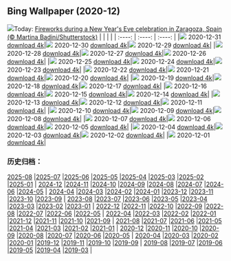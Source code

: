## Bing Wallpaper (2020-12)
![](http://cn.bing.com/th?id=OHR.ZaragozaSpain_EN-US0650637184_UHD.jpg&w=1000)Today: [Fireworks during a New Year's Eve celebration in Zaragoza, Spain (© Martina Badini/Shutterstock)](http://cn.bing.com/th?id=OHR.ZaragozaSpain_EN-US0650637184_UHD.jpg)
|      |      |      |
| :----: | :----: | :----: |
|![](http://cn.bing.com/th?id=OHR.ZaragozaSpain_EN-US0650637184_UHD.jpg&pid=hp&w=384&h=216&rs=1&c=4) 2020-12-31 [download 4k](http://cn.bing.com/th?id=OHR.ZaragozaSpain_EN-US0650637184_UHD.jpg)|![](http://cn.bing.com/th?id=OHR.WinterBryce_EN-US0613213485_UHD.jpg&pid=hp&w=384&h=216&rs=1&c=4) 2020-12-30 [download 4k](http://cn.bing.com/th?id=OHR.WinterBryce_EN-US0613213485_UHD.jpg)|![](http://cn.bing.com/th?id=OHR.LucerneHoliday_EN-US0563120968_UHD.jpg&pid=hp&w=384&h=216&rs=1&c=4) 2020-12-29 [download 4k](http://cn.bing.com/th?id=OHR.LucerneHoliday_EN-US0563120968_UHD.jpg)|
|![](http://cn.bing.com/th?id=OHR.CanadaLynx_EN-US0499765045_UHD.jpg&pid=hp&w=384&h=216&rs=1&c=4) 2020-12-28 [download 4k](http://cn.bing.com/th?id=OHR.CanadaLynx_EN-US0499765045_UHD.jpg)|![](http://cn.bing.com/th?id=OHR.NabananoSato_EN-US0456707930_UHD.jpg&pid=hp&w=384&h=216&rs=1&c=4) 2020-12-27 [download 4k](http://cn.bing.com/th?id=OHR.NabananoSato_EN-US0456707930_UHD.jpg)|![](http://cn.bing.com/th?id=OHR.BarnettsDemesne_EN-US0418109777_UHD.jpg&pid=hp&w=384&h=216&rs=1&c=4) 2020-12-26 [download 4k](http://cn.bing.com/th?id=OHR.BarnettsDemesne_EN-US0418109777_UHD.jpg)|
|![](http://cn.bing.com/th?id=OHR.SleighMailbox_EN-US0378551322_UHD.jpg&pid=hp&w=384&h=216&rs=1&c=4) 2020-12-25 [download 4k](http://cn.bing.com/th?id=OHR.SleighMailbox_EN-US0378551322_UHD.jpg)|![](http://cn.bing.com/th?id=OHR.WildReindeer_EN-US0339848363_UHD.jpg&pid=hp&w=384&h=216&rs=1&c=4) 2020-12-24 [download 4k](http://cn.bing.com/th?id=OHR.WildReindeer_EN-US0339848363_UHD.jpg)|![](http://cn.bing.com/th?id=OHR.BandedPipefish_EN-US0293485314_UHD.jpg&pid=hp&w=384&h=216&rs=1&c=4) 2020-12-23 [download 4k](http://cn.bing.com/th?id=OHR.BandedPipefish_EN-US0293485314_UHD.jpg)|
|![](http://cn.bing.com/th?id=OHR.HolidayNubble_EN-US0252350688_UHD.jpg&pid=hp&w=384&h=216&rs=1&c=4) 2020-12-22 [download 4k](http://cn.bing.com/th?id=OHR.HolidayNubble_EN-US0252350688_UHD.jpg)|![](http://cn.bing.com/th?id=OHR.CastleriggStone_EN-US0211858038_UHD.jpg&pid=hp&w=384&h=216&rs=1&c=4) 2020-12-21 [download 4k](http://cn.bing.com/th?id=OHR.CastleriggStone_EN-US0211858038_UHD.jpg)|![](http://cn.bing.com/th?id=OHR.BabyGoat_EN-US0161592117_UHD.jpg&pid=hp&w=384&h=216&rs=1&c=4) 2020-12-20 [download 4k](http://cn.bing.com/th?id=OHR.BabyGoat_EN-US0161592117_UHD.jpg)|
|![](http://cn.bing.com/th?id=OHR.Siguniangshan_EN-US5804368436_UHD.jpg&pid=hp&w=384&h=216&rs=1&c=4) 2020-12-19 [download 4k](http://cn.bing.com/th?id=OHR.Siguniangshan_EN-US5804368436_UHD.jpg)|![](http://cn.bing.com/th?id=OHR.TreCime_EN-US0044017385_UHD.jpg&pid=hp&w=384&h=216&rs=1&c=4) 2020-12-18 [download 4k](http://cn.bing.com/th?id=OHR.TreCime_EN-US0044017385_UHD.jpg)|![](http://cn.bing.com/th?id=OHR.PineconesSwap_EN-US9076096888_UHD.jpg&pid=hp&w=384&h=216&rs=1&c=4) 2020-12-17 [download 4k](http://cn.bing.com/th?id=OHR.PineconesSwap_EN-US9076096888_UHD.jpg)|
|![](http://cn.bing.com/th?id=OHR.Beethoven250_EN-US2271531118_UHD.jpg&pid=hp&w=384&h=216&rs=1&c=4) 2020-12-16 [download 4k](http://cn.bing.com/th?id=OHR.Beethoven250_EN-US2271531118_UHD.jpg)|![](http://cn.bing.com/th?id=OHR.ElbeBastei_EN-US2188074630_UHD.jpg&pid=hp&w=384&h=216&rs=1&c=4) 2020-12-15 [download 4k](http://cn.bing.com/th?id=OHR.ElbeBastei_EN-US2188074630_UHD.jpg)|![](http://cn.bing.com/th?id=OHR.PineGrosbeak_EN-US2151091421_UHD.jpg&pid=hp&w=384&h=216&rs=1&c=4) 2020-12-14 [download 4k](http://cn.bing.com/th?id=OHR.PineGrosbeak_EN-US2151091421_UHD.jpg)|
|![](http://cn.bing.com/th?id=OHR.PolarExpress_EN-US8621770462_UHD.jpg&pid=hp&w=384&h=216&rs=1&c=4) 2020-12-13 [download 4k](http://cn.bing.com/th?id=OHR.PolarExpress_EN-US8621770462_UHD.jpg)|![](http://cn.bing.com/th?id=OHR.BractCloseup_EN-US2083623903_UHD.jpg&pid=hp&w=384&h=216&rs=1&c=4) 2020-12-12 [download 4k](http://cn.bing.com/th?id=OHR.BractCloseup_EN-US2083623903_UHD.jpg)|![](http://cn.bing.com/th?id=OHR.QueenoftheAndes_EN-US2037242483_UHD.jpg&pid=hp&w=384&h=216&rs=1&c=4) 2020-12-11 [download 4k](http://cn.bing.com/th?id=OHR.QueenoftheAndes_EN-US2037242483_UHD.jpg)|
|![](http://cn.bing.com/th?id=OHR.SleepingArcticFox_EN-US2000641043_UHD.jpg&pid=hp&w=384&h=216&rs=1&c=4) 2020-12-10 [download 4k](http://cn.bing.com/th?id=OHR.SleepingArcticFox_EN-US2000641043_UHD.jpg)|![](http://cn.bing.com/th?id=OHR.DecryptionMachine_EN-US1954350634_UHD.jpg&pid=hp&w=384&h=216&rs=1&c=4) 2020-12-09 [download 4k](http://cn.bing.com/th?id=OHR.DecryptionMachine_EN-US1954350634_UHD.jpg)|![](http://cn.bing.com/th?id=OHR.RoccaCalascio_EN-US1864817920_UHD.jpg&pid=hp&w=384&h=216&rs=1&c=4) 2020-12-08 [download 4k](http://cn.bing.com/th?id=OHR.RoccaCalascio_EN-US1864817920_UHD.jpg)|
|![](http://cn.bing.com/th?id=OHR.WWIIPHDedication_EN-US1829070269_UHD.jpg&pid=hp&w=384&h=216&rs=1&c=4) 2020-12-07 [download 4k](http://cn.bing.com/th?id=OHR.WWIIPHDedication_EN-US1829070269_UHD.jpg)|![](http://cn.bing.com/th?id=OHR.PLNP_EN-US1730701592_UHD.jpg&pid=hp&w=384&h=216&rs=1&c=4) 2020-12-06 [download 4k](http://cn.bing.com/th?id=OHR.PLNP_EN-US1730701592_UHD.jpg)|![](http://cn.bing.com/th?id=OHR.BenasqueValley_EN-US1614880060_UHD.jpg&pid=hp&w=384&h=216&rs=1&c=4) 2020-12-05 [download 4k](http://cn.bing.com/th?id=OHR.BenasqueValley_EN-US1614880060_UHD.jpg)|
|![](http://cn.bing.com/th?id=OHR.WCDBabyElephant_EN-US1508691119_UHD.jpg&pid=hp&w=384&h=216&rs=1&c=4) 2020-12-04 [download 4k](http://cn.bing.com/th?id=OHR.WCDBabyElephant_EN-US1508691119_UHD.jpg)|![](http://cn.bing.com/th?id=OHR.BrasovXmas_EN-US9193714069_UHD.jpg&pid=hp&w=384&h=216&rs=1&c=4) 2020-12-03 [download 4k](http://cn.bing.com/th?id=OHR.BrasovXmas_EN-US9193714069_UHD.jpg)|![](http://cn.bing.com/th?id=OHR.PorcupineBay_EN-US9104476264_UHD.jpg&pid=hp&w=384&h=216&rs=1&c=4) 2020-12-02 [download 4k](http://cn.bing.com/th?id=OHR.PorcupineBay_EN-US9104476264_UHD.jpg)|
|![](http://cn.bing.com/th?id=OHR.CommonTernsGiving_EN-US9029169867_UHD.jpg&pid=hp&w=384&h=216&rs=1&c=4) 2020-12-01 [download 4k](http://cn.bing.com/th?id=OHR.CommonTernsGiving_EN-US9029169867_UHD.jpg)|
### 历史归档：
[2025-08](/picture/2025-08/) |[2025-07](/picture/2025-07/) |[2025-06](/picture/2025-06/) |[2025-05](/picture/2025-05/) |[2025-04](/picture/2025-04/) |[2025-03](/picture/2025-03/) |[2025-02](/picture/2025-02/) |[2025-01](/picture/2025-01/) |
[2024-12](/picture/2024-12/) |[2024-11](/picture/2024-11/) |[2024-10](/picture/2024-10/) |[2024-09](/picture/2024-09/) |[2024-08](/picture/2024-08/) |[2024-07](/picture/2024-07/) |[2024-06](/picture/2024-06/) |[2024-05](/picture/2024-05/) |
[2024-04](/picture/2024-04/) |[2024-03](/picture/2024-03/) |[2024-02](/picture/2024-02/) |[2024-01](/picture/2024-01/) |[2023-12](/picture/2023-12/) |[2023-11](/picture/2023-11/) |[2023-10](/picture/2023-10/) |[2023-09](/picture/2023-09/) |
[2023-08](/picture/2023-08/) |[2023-07](/picture/2023-07/) |[2023-06](/picture/2023-06/) |[2023-05](/picture/2023-05/) |[2023-04](/picture/2023-04/) |[2023-03](/picture/2023-03/) |[2023-02](/picture/2023-02/) |[2023-01](/picture/2023-01/) |
[2022-12](/picture/2022-12/) |[2022-11](/picture/2022-11/) |[2022-10](/picture/2022-10/) |[2022-09](/picture/2022-09/) |[2022-08](/picture/2022-08/) |[2022-07](/picture/2022-07/) |[2022-06](/picture/2022-06/) |[2022-05](/picture/2022-05/) |
[2022-04](/picture/2022-04/) |[2022-03](/picture/2022-03/) |[2022-02](/picture/2022-02/) |[2022-01](/picture/2022-01/) |[2021-12](/picture/2021-12/) |[2021-11](/picture/2021-11/) |[2021-10](/picture/2021-10/) |[2021-09](/picture/2021-09/) |
[2021-08](/picture/2021-08/) |[2021-07](/picture/2021-07/) |[2021-06](/picture/2021-06/) |[2021-05](/picture/2021-05/) |[2021-04](/picture/2021-04/) |[2021-03](/picture/2021-03/) |[2021-02](/picture/2021-02/) |[2021-01](/picture/2021-01/) |
[2020-12](/picture/2020-12/) |[2020-11](/picture/2020-11/) |[2020-10](/picture/2020-10/) |[2020-09](/picture/2020-09/) |[2020-08](/picture/2020-08/) |[2020-07](/picture/2020-07/) |[2020-06](/picture/2020-06/) |[2020-05](/picture/2020-05/) |
[2020-04](/picture/2020-04/) |[2020-03](/picture/2020-03/) |[2020-02](/picture/2020-02/) |[2020-01](/picture/2020-01/) |[2019-12](/picture/2019-12/) |[2019-11](/picture/2019-11/) |[2019-10](/picture/2019-10/) |[2019-09](/picture/2019-09/) |
[2019-08](/picture/2019-08/) |[2019-07](/picture/2019-07/) |[2019-06](/picture/2019-06/) |[2019-05](/picture/2019-05/) |[2019-04](/picture/2019-04/) |[2019-03](/picture/2019-03/) |
